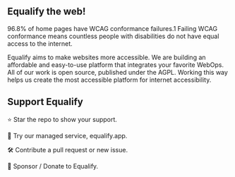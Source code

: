## Equalify the web!
96.8% of home pages have WCAG conformance failures.1 Failing WCAG conformance means countless people with disabilities do not have equal access to the internet.

Equalify aims to make websites more accessible. We are building an affordable and easy-to-use platform that integrates your favorite WebOps. All of our work is open source, published under the AGPL. Working this way helps us create the most accessible platform for internet accessibility.

## Support Equalify
⭐ Star the repo to show your support.

🌸 Try our managed service, equalify.app.

🛠️ Contribute a pull request or new issue.

🎩 Sponsor / Donate to Equalify.
